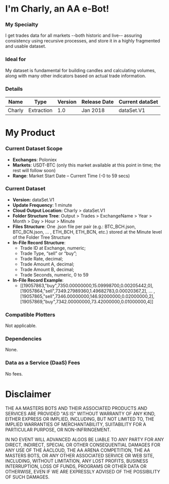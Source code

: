 # I'm Charly, an AA e-Bot!

### My Specialty
I get trades data for all markets --both historic and live-- assuring consistency using recursive processes, and store it in a highly fragmented and usable dataset.

### Ideal for
My dataset is fundamental for building candles and calculating volumes, along with many other indicators based on actual trade information.

### Details

| **Name** | **Type** | **Version** | **Release Date** | **Current dataSet** |
|----------|----------|----------|----------|----------|
| Charly |Extraction | 1.0 | Jan 2018 | dataSet.V1 |

# My Product

### Current Dataset Scope
* **Exchanges**: Poloniex
* **Markets**: USDT-BTC (only this market available at this point in time; the rest will follow soon)
* **Range**: Market Start Date – Current Time (-0 to 59 secs)

### Current Dataset
* **Version:** dataSet.V1
* **Update Frequency**: 1 minute
* **Cloud Output Location:** Charly > dataSet.V1
* **Folder Structure Tree**: Output > Trades > ExchangeName > Year > Month > Day > Hour > Minute
* **Files Structure**: One .json file per pair (e.g.: BTC_BCH.json, BTC_BCN.json, ... , ETH_BCH, ETH_BCN, etc.) stored at the Minute level of the Folder Tree Structure
* **In-File Record Structure**:
  * Trade ID at Exchange, numeric;
  * Trade Type, “sell” or “buy”;
  * Trade Rate, decimal;
  * Trade Amount A, decimal;
  * Trade Amount B, decimal;
  * Trade Seconds, numeric, 0 to 59
* **In-File Record Example**: 
  * [[19057863,"buy",7350.00000000,15.09998700,0.00205442,0],[19057864,"sell",7349.27989360,1.49682783,0.00020367,2], ... ,[19057865,"sell",7346.00000000,146.92000000,0.02000000,2],[19057869,"buy",7342.00000000,73.42000000,0.01000000,4]]


### Compatible Plotters
Not applicable.

### Dependencies
None.

### Data as a Service (DaaS) Fees
No fees.

# Disclaimer

THE AA MASTERS BOTS AND THEIR ASSOCIATED PRODUCTS AND SERVICES ARE PROVIDED "AS IS" WITHOUT WARRANTY OF ANY KIND, EITHER EXPRESS OR IMPLIED, INCLUDING, BUT NOT LIMITED TO, THE IMPLIED WARRANTIES OF MERCHANTABILITY, SUITABILITY FOR A PARTICULAR PURPOSE, OR NON-INFRINGEMENT.

IN NO EVENT WILL ADVANCED ALGOS BE LIABLE TO ANY PARTY FOR ANY DIRECT, INDIRECT, SPECIAL OR OTHER CONSEQUENTIAL DAMAGES FOR ANY USE OF THE AACLOUD, THE AA ARENA COMPETITION, THE AA MASTERS BOTS, OR ANY OTHER ASSOCIATED SERVICE OR WEB SITE, INCLUDING, WITHOUT LIMITATION, ANY LOST PROFITS, BUSINESS INTERRUPTION, LOSS OF FUNDS, PROGRAMS OR OTHER DATA OR OTHERWISE, EVEN IF WE ARE EXPRESSLY ADVISED OF THE POSSIBILITY OF SUCH DAMAGES.
